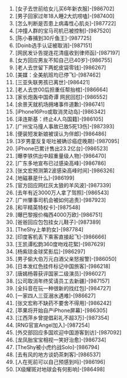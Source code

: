 
1. [女子去世前给女儿买6年新衣服]-[986702]
1. [男子回家过年18人睡2大炕唠嗑]-[987400]
1. [怎么判断是否患上病毒性心肌炎]-[987722]
1. [冲撞人群的宝马司机已被控制]-[987520]
1. [陈小春捕到30斤鱼王]-[987725]
1. [Doinb选手认证被取消]-[987151]
1. [网民发讣告提连花清瘟收到律师函]-[987197]
1. [女方回应男友不知自己已40岁]-[986755]
1. [老人去世留下两蛇皮袋零钱]-[986267]
1. [美媒：全美航班均已停飞]-[987462]
1. [三亚失联男孩已离世]-[986421]
1. [老人去世00后担重任帮抬棺]-[986664]
1. [家长炮轰中国奇谭 网民回怼]-[986552]
1. [余景天就机场拥堵事件道歉]-[986741]
1. [iPhone16Pro或取消灵动岛]-[986342]
1. [泽连斯基：终止4人乌国籍]-[986105]
1. [广州宝马撞人事故已致5死13伤]-[987393]
1. [便装短发新娘被误认为伴郎]-[986486]
1. [3岁男童反复呕吐被确诊癌症晚期]-[987095]
1. [iPhone已累计售出23.2亿台]-[986523]
1. [曝李铁供出中超重量级人物]-[986470]
1. [广东多地宣布已过感染高峰]-[986786]
1. [张文宏预测第2波感染高峰时间]-[986326]
1. [地磁暴是什么]-[986199]
1. [官方回应网红灰太狼的羊风波]-[987339]
1. [去年有近3000万人拿了驾照]-[986543]
1. [广州肇事司机会被如何追责]-[987923]
1. [和平精英特权卡]-[987548]
1. [曝巴黎报价梅西4000万欧]-[986751]
1. [爸爸回应包包挂女儿鞋子]-[987389]
1. [TheShy上单豹女]-[987784]
1. [印度客机丢下乘客直接起飞]-[986666]
1. [王凯谭松韵360度吻戏花絮]-[987629]
1. [杨紫琼金球奖影后]-[986297]
1. [男子偷大伯万元白酒父亲怒报警]-[986050]
1. [日本发红色挂件标记中国旅客]-[986218]
1. [唐嫣杨蓉获评国家二级演员]-[986027]
1. [公司取消年终奖请员工去新疆]-[987157]
1. [全抖音在玩一种很新的找红包]-[984727]
1. [一家四人三亚溺水遇难]-[986627]
1. [张文宏称不缺药不要舍不得用]-[986242]
1. [苹果将开始自产iPhone屏幕]-[986305]
1. [江西萍乡曾提倡彩礼不超3万]-[987354]
1. [RNG官宣Angel加入]-[987254]
1. [外交部回应多国欢迎中国游客到访]-[987092]
1. [龙凤胎宝宝相视一笑好治愈]-[986734]
1. [TheShy被小虎约战Solo]-[986794]
1. [去有风的地方谈奶茶刺客]-[986537]
1. [人在死前可以自己预感到吗]-[986196]
1. [X级耀斑对地球会有何影响]-[986498]